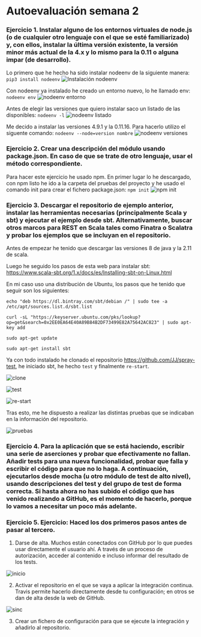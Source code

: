 # Autoevaluación semana 2

### Ejercicio 1. Instalar alguno de los entornos virtuales de node.js (o de cualquier otro lenguaje con el que se esté familiarizado) y, con ellos, instalar la última versión existente, la versión minor más actual de la 4.x y lo mismo para la 0.11 o alguna impar (de desarrollo).

Lo primero que he hecho ha sido instalar nodeenv de la siguiente manera:
`pip3 install nodeenv`
![Instalación nodeenv](https://github.com/pabloalfaro/CC-Ejercicios/blob/main/tema2/capturas/ejercicio1/instalacion%20nodeenv.png)

Con nodeenv ya instalado he creado un entorno nuevo, lo he llamado env:
`nodeenv env`
![nodeenv entorno](https://github.com/pabloalfaro/CC-Ejercicios/blob/main/tema2/capturas/ejercicio1/instalacion%20del%20entorno.png)

Antes de elegir las versiones que quiero instalar saco un listado de las disponibles:
`nodeenv -l`
![nodeenv listado](https://github.com/pabloalfaro/CC-Ejercicios/blob/main/tema2/capturas/ejercicio1/listado%20versiones.png)

Me decido a instalar las versiones 4.9.1 y la 0.11.16. Para hacerlo utilizo el siguente comando:
`nodeenv --node=version nombre`
![nodeenv versiones](https://github.com/pabloalfaro/CC-Ejercicios/blob/main/tema2/capturas/ejercicio1/instalacion%20versiones.png)




### Ejercicio 2. Crear una descripción del módulo usando package.json. En caso de que se trate de otro lenguaje, usar el método correspondiente.

Para hacer este ejercicio he usado npm. En primer lugar lo he descargado, con npm listo he ido a la carpeta del pruebas del proyecto y he usado el comando init para crear el fichero package.json:	
`npm init`
![npm init](https://github.com/pabloalfaro/CC-Ejercicios/blob/main/tema2/capturas/ejercicio2/Creaci%C3%B3n%20json.png)


	
### Ejercicio 3. Descargar el repositorio de ejemplo anterior, instalar las herramientas necesarias (principalmente Scala y sbt) y ejecutar el ejemplo desde sbt. Alternativamente, buscar otros marcos para REST en Scala tales como Finatra o Scalatra y probar los ejemplos que se incluyan en el repositorio.

Antes de empezar he tenido que descargar las versiones 8 de java y la 2.11 de scala.

Luego he seguido los pasos de esta web para instalar sbt:  https://www.scala-sbt.org/1.x/docs/es/Installing-sbt-on-Linux.html

En mi caso uso una distribución de Ubuntu, los pasos que he tenido que seguir son los siguientes:

`echo "deb https://dl.bintray.com/sbt/debian /" | sudo tee -a /etc/apt/sources.list.d/sbt.list`

`curl -sL "https://keyserver.ubuntu.com/pks/lookup?op=get&search=0x2EE0EA64E40A89B84B2DF73499E82A75642AC823" | sudo apt-key add`

`sudo apt-get update`

`sudo apt-get install sbt`

Ya con todo instalado he clonado el repositorio https://github.com/JJ/spray-test, he iniciado sbt, he hecho `test` y finalmente `re-start`.

![clone](https://github.com/pabloalfaro/CC-Ejercicios/blob/main/tema2/capturas/ejercicio3/clone.png)

![test](https://github.com/pabloalfaro/CC-Ejercicios/blob/main/tema2/capturas/ejercicio3/test.png)

![re-start](https://github.com/pabloalfaro/CC-Ejercicios/blob/main/tema2/capturas/ejercicio3/re-start.png)

Tras esto, me he dispuesto a realizar las distintas pruebas que se indicaban en la información del repositorio.

![pruebas](https://github.com/pabloalfaro/CC-Ejercicios/blob/main/tema2/capturas/ejercicio3/pruebas.png)


### Ejercicio 4. Para la aplicación que se está haciendo, escribir una serie de aserciones y probar que efectivamente no fallan. Añadir tests para una nueva funcionalidad, probar que falla y escribir el código para que no lo haga. A continuación, ejecutarlos desde mocha (u otro módulo de test de alto nivel), usando descripciones del test y del grupo de test de forma correcta. Si hasta ahora no has subido el código que has venido realizando a GitHub, es el momento de hacerlo, porque lo vamos a necesitar un poco más adelante.



### Ejercicio 5. Ejercicio: Haced los dos primeros pasos antes de pasar al tercero. 
1. Darse de alta. Muchos están conectados con GitHub por lo que puedes usar directamente el usuario ahí. A través de un proceso de autorización, acceder al contenido e incluso informar del resultado de los tests.

![inicio](https://github.com/pabloalfaro/CC-Ejercicios/blob/main/tema2/capturas/ejercicio5/inicio.png)

2. Activar el repositorio en el que se vaya a aplicar la integración continua. Travis permite hacerlo directamente desde tu configuración; en otros se dan de alta desde la web de GitHub.

![sinc](https://github.com/pabloalfaro/CC-Ejercicios/blob/main/tema2/capturas/ejercicio5/travis.png)

3. Crear un fichero de configuración para que se ejecute la integración y añadirlo al repositorio.



